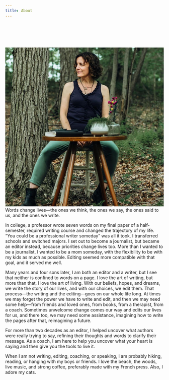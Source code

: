 ```yaml
---
title: About
---
```

# ​​

![](nina-bio.jpg "#position=relative;float=right;width=50%;margin=0 0 20px 20px;")
Words change lives—the ones we think, the ones we say, the ones said to us, and the ones we write. 

In college, a professor wrote seven words on my final paper of a half-semester, required writing course and changed the trajectory of my life. “You could be a professional writer someday” was all it took. I transferred schools and switched majors. I set out to become a journalist, but became an editor instead, because priorities change lives too. More than I wanted to be a journalist, I wanted to be a mom someday, with the flexibility to be with my kids as much as possible. Editing seemed more compatible with that goal, and it served me well.

Many years and four sons later, I am both an editor and a writer, but I see that neither is confined to words on a page. I love the art of writing, but more than that, I love the art of living. With our beliefs, hopes, and dreams, we write the story of our lives, and with our choices, we edit them. That process—the writing and the editing—goes on our whole life long. At times we may forget the power we have to write and edit, and then we may need some help—from friends and loved ones, from books, from a therapist, from a coach. Sometimes unwelcome change comes our way and edits our lives for us, and there too, we may need some assistance, imagining how to write the pages after that, reimagining a future.

For more than two decades as an editor, I helped uncover what authors were really trying to say, refining their thoughts and words to clarify their message. As a coach, I am here to help you uncover what your heart is saying and then give you the tools to live it. 

When I am not writing, editing, coaching, or speaking, I am probably hiking, reading, or hanging with my boys or friends. I love the beach, the woods, live music, and strong coffee, preferably made with my French press. Also, I adore my cats.
